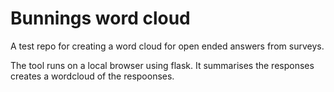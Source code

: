 # Bunnings word cloud

A test repo for creating a word cloud for open ended answers from surveys.

The tool runs on a local browser using flask. It summarises the responses creates a wordcloud of the respoonses.
